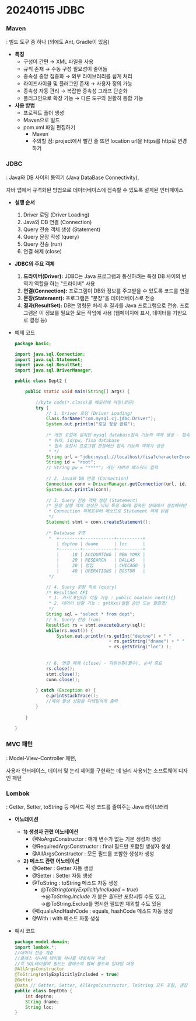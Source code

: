 # 20240115 JDBC

### Maven

: 빌드 도구 중 하나 (외에도 Ant, Gradle이 있음)

- **특징**
    - 구성이 간편 →  XML 파일을 사용
    - 규칙 존재 → 수동 구성 필요성이 줄어듦
    - 종속성 중앙 집중화 → 외부 라이브러리를 쉽게 처리
    - 라이프사이클 및 플러그인 존재 → 사용자 정의 가능
    - 종속성 자동 관리 → 복잡한 종속성 그래프 단순화
    - 플러그인으로 확장 가능 → 다른 도구와 원활히 통합 가능
- **사용 방법**
    - 프로젝트 폴더 생성
    - Maven으로 빌드
    - pom.xml 파일 편집하기
        - Maven
        - 주의할 점: project에서 빨간 줄 뜨면 location url을 https를 http로 변경하기

### JDBC

: Java와 DB 사이의 통역기 (Java DataBase Connectivity),

자바 앱에서 규격화된 방법으로 데이터베이스에 접속할 수 있도록 설계된 인터페이스

- **실행 순서**
    1. Driver 로딩 (Driver Loading)
    2. Java와 DB 연결 (Connection)
    3. Query 전송 객체 생성 (Statement)
    4. Query 문장 작성 (query)
    5. Query 전송 (run)
    6. 연결 해제 (close)
    
- **JDBC의 주요 객체**
    1. **드라이버(Driver):** JDBC는 Java 프로그램과 통신하려는 특정 DB 사이의 번역기 역할을 하는 "드라이버" 사용
    2. **연결(Connection):** 프로그램이 DB와 정보를 주고받을 수 있도록 코드를 연결
    3. **문장(Statement):** 프로그램은 "문장"을 데이터베이스로 전송
    4. **결과(ResultSet):** DB는 명령문 처리 후 결과를 Java 프로그램으로 전송. 프로그램은 이 정보를 필요한 모든 작업에 사용 (웹페이지에 표시, 데이터를 기반으로 결정 등)
- 예제 코드
    
    ```java
    package basic;
    
    import java.sql.Connection;
    import java.sql.Statement;
    import java.sql.ResultSet;
    import java.sql.DriverManager;
    
    public class Dept2 {
    
    	public static void main(String[] args) {
    	
    		//byte code(*.class)를 메모리에 저장(로딩)
    		try {
    			// 1. Driver 로딩 (Driver Loading)
    			Class.forName("com.mysql.cj.jdbc.Driver");
    			System.out.println("로딩 정상 완료");				
    			
    			/* 개인 로컬에 설치된 mysql database접속 기능의 객체 생성 - 접속 성공
    			 * 위치, id/pw, fisa database 
    			 * 접속 요청시 프로그램 관점에선 접속 기능의 객체가 생성
    			 * */
    			String url = "jdbc:mysql://localhost/fisa?characterEncoding=UTF-8&serverTimezone=UTC";
    			String id = "root";
    			// String pw = "****"; 개인 서버의 패스워드 입력
    			
    			// 2. Java와 DB 연결 (Connection)
    			Connection conn = DriverManager.getConnection(url, id, pw);
    			System.out.println(conn);
    			
    			// 3. Query 전송 객체 생성 (Statement)
    			/* 문장 실행 객체 생성은 이미 특정 db에 접속된 상태에서 생성해야만 해당 db와 소통
    			 * Connection 객체로부터 메소드로 Statement 객체 받음
    			 */
    			Statement stmt = conn.createStatement();
    			
    			/* Database 구조
    			 *  +--------+------------+----------+
    				| deptno | dname      | loc      |
    				+--------+------------+----------+
    				|     10 | ACCOUNTING | NEW YORK |
    				|     20 | RESEARCH   | DALLAS   |
    				|     30 | 영업        | CHICAGO  |
    				|     40 | OPERATIONS | BOSTON   |
    			 */
    
    			// 4. Query 문장 작성 (query)
    			/* ResultSet API
    			 * 1. 커서(포인터) 이동 기능 : public boolean next(){}
    			 * 2. 데이터 반환 기능 : getXxx(컬럼 순번 또는 컬럼명)
    			 */
    			String sql = "select * from dept";
    			// 5. Query 전송 (run)
    			ResultSet rs = stmt.executeQuery(sql);
    			while(rs.next()) {
    				System.out.println(rs.getInt("deptno") + " " 
    									+ rs.getString("dname") + " "
    									+ rs.getString("loc") ); 
    			
    			
    			// 6. 연결 해제 (close) - 자원반환(필수), 순서 중요
    			rs.close();
    			stmt.close();
    			conn.close();
    			
    		} catch (Exception e) {
    			e.printStackTrace();
    			//예외 발생 상황을 디테일하게 출력
    		}
    		
    	}
    
    }
    ```
    

### MVC 패턴

: Model-View-Controller 패턴,

사용자 인터페이스, 데이터 및 논리 제어를 구현하는 데 널리 사용되는 소프트웨어 디자인 패턴

### Lombok

: Getter, Setter, toString 등 메서드 작성 코드를 줄여주는 Java 라이브러리

- **어노테이션**
    - **1) 생성자 관련 어노테이션**
        - @NoArgsConstructor : 매개 변수가 없는 기본 생성자 생성
        - @RequiredArgsConstructor : final 필드만 포함된 생성자 생성
        - @AllArgsConstructor : 모든 필드를 포함한 생성자 생성
    - **2) 메소드 관련 어노테이션**
        - @Getter : Getter 자동 생성
        - @Setter : Setter 자동 생성
        - @ToString : toString 메소드 자동 생성
            - @*ToString*(*onlyExplicitlyIncluded* = *true*) →@*ToString*.*Include* 가 붙은 *필드*만 포함시킬 수도 있고, →@ToString.Exclue를 명시한 필드만 제외할 수도 있음
        - @EqualsAndHashCode : equals, hashCode 메소드 자동 생성
        - @With : with 메소드 자동 생성
- 예시 코드
    
    ```java
    package model.domain;
    import lombok.*;
    //데이터 전송 계층
    //클래스 하나에 테이블 하나를 대응하여 작성
    //각 SQL테이블의 필드는 클래스의 멤버 필드와 일대일 대응
    @AllArgsConstructor
    @ToString(onlyExplicitlyIncluded = true) 
    @Getter
    @Data // Getter, Setter, AllArgsConstructor, ToString 모두 포함, 권장 X 주요 데이터들도 Open 될 우려 있으므로
    public class DeptDto {
    	int deptno;
    	String dname;
    	String loc;
    }
    ```